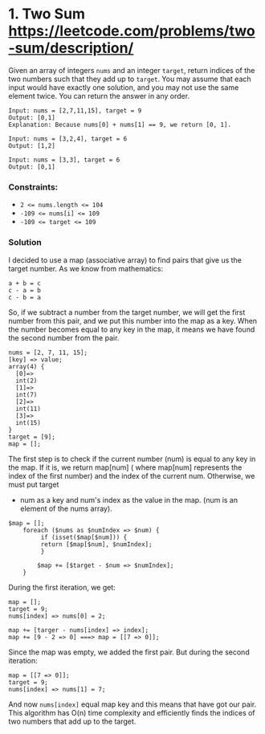 # 1. Two Sum https://leetcode.com/problems/two-sum/description/

Given an array of integers `nums` and an integer `target`, return indices of the two numbers such that they add up
to `target`.
You may assume that each input would have exactly one solution, and you may not use the same element twice.
You can return the answer in any order.

```
Input: nums = [2,7,11,15], target = 9
Output: [0,1]
Explanation: Because nums[0] + nums[1] == 9, we return [0, 1].
```

```
Input: nums = [3,2,4], target = 6
Output: [1,2]
```

```
Input: nums = [3,3], target = 6
Output: [0,1]
```

### Constraints:

* `2 <= nums.length <= 104`
* `-109 <= nums[i] <= 109`
* `-109 <= target <= 109`

### Solution

I decided to use a map (associative array) to find pairs that give us the target number. As we know from mathematics:

```
a + b = c 
c - a = b
c - b = a
```

So, if we subtract a number from the target number, we will get the first number from this pair, and we put this number
into the map as a key. When the number becomes equal to any key in the map, it means we have found the second number
from the pair.

```
nums = [2, 7, 11, 15];
[key] => value;
array(4) {
  [0]=>
  int(2)
  [1]=>
  int(7)
  [2]=>
  int(11)
  [3]=>
  int(15)
}
target = [9];
map = [];
```

The first step is to check if the current number (num) is equal to any key in the map. If it is, we return map[num] (
where map[num] represents the index of the first number) and the index of the current num. Otherwise, we must put target
- num as a key and num's index as the value in the map. (num is an element of the nums array).

```
$map = [];    
    foreach ($nums as $numIndex => $num) {
         if (isset($map[$num])) {
         return [$map[$num], $numIndex];
         }

        $map += [$target - $num => $numIndex];
    }
```

During the first iteration, we get:

```
map = [];
target = 9;
nums[index] => nums[0] = 2;

map += [targer - nums[index] => index];
map += [9 - 2 => 0] ===> map = [[7 => 0]];
```

Since the map was empty, we added the first pair.
But during the second iteration:

```
map = [[7 => 0]];
target = 9;
nums[index] => nums[1] = 7;
```

And now `nums[index]` equal map key and this means that have got our pair.
This algorithm has O(n) time complexity and efficiently finds the indices of two numbers that add up to the target.